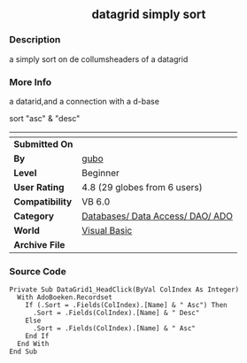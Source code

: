 ﻿<div align="center">

## datagrid simply sort


</div>

### Description

a simply sort on de collumsheaders of a datagrid
 
### More Info
 
a datarid,and a connection with a d-base

sort "asc" & "desc"


<span>             |<span>
---                |---
**Submitted On**   |
**By**             |[gubo](https://github.com/Planet-Source-Code/PSCIndex/blob/master/ByAuthor/gubo.md)
**Level**          |Beginner
**User Rating**    |4.8 (29 globes from 6 users)
**Compatibility**  |VB 6\.0
**Category**       |[Databases/ Data Access/ DAO/ ADO](https://github.com/Planet-Source-Code/PSCIndex/blob/master/ByCategory/databases-data-access-dao-ado__1-6.md)
**World**          |[Visual Basic](https://github.com/Planet-Source-Code/PSCIndex/blob/master/ByWorld/visual-basic.md)
**Archive File**   |[](https://github.com/Planet-Source-Code/gubo-datagrid-simply-sort__1-42584/archive/master.zip)





### Source Code

```
Private Sub DataGrid1_HeadClick(ByVal ColIndex As Integer)
  With AdoBoeken.Recordset
    If (.Sort = .Fields(ColIndex).[Name] & " Asc") Then
      .Sort = .Fields(ColIndex).[Name] & " Desc"
    Else
      .Sort = .Fields(ColIndex).[Name] & " Asc"
    End If
  End With
End Sub
```

